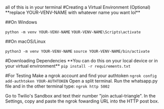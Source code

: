 all of this is in your terminal
#Creating a Virtual Environment (Optional)
\*\*replace YOUR-VENV-NAME with whatever name you want lol\*\*

##On Windows

`python -m venv YOUR-VENV-NAME`
`YOUR-VENV-NAME\Scripts\activate`

##On macOS/Linux

`python3 -m venv YOUR-VENV-NAME`
`source YOUR-VENV-NAME/bin/activate`

#Downloading Dependencies
\*\*You can do this on your local device or in your virtual environment\*\*
`pip install -r requirements.txt`

#For Testing
Make a ngrok account and find your authtoken
`ngrok config add-authtoken YOUR-AUTHTOKEN`
Open a split terminal. Run the whatsapp.py file and in the other terminal type:
`ngrok http 5002`

Go to Twilio's Sandbox and text their number "join actual-triangle". In the Settings, copy and paste the ngrok fowarding URL into the HTTP post box.
